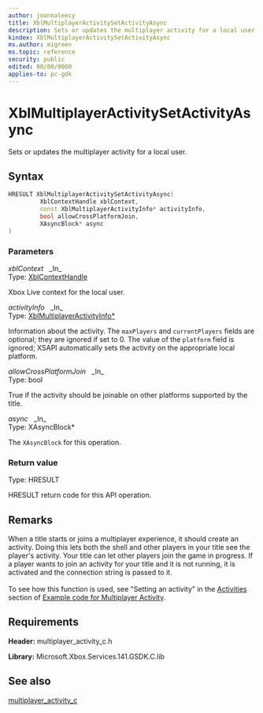 ```yaml
---
author: joannaleecy
title: XblMultiplayerActivitySetActivityAsync
description: Sets or updates the multiplayer activity for a local user.
kindex: XblMultiplayerActivitySetActivityAsync
ms.author: migreen
ms.topic: reference
security: public
edited: 00/00/0000
applies-to: pc-gdk
---
```


# XblMultiplayerActivitySetActivityAsync  

Sets or updates the multiplayer activity for a local user.  

## Syntax  
  
```cpp
HRESULT XblMultiplayerActivitySetActivityAsync(  
         XblContextHandle xblContext,  
         const XblMultiplayerActivityInfo* activityInfo,  
         bool allowCrossPlatformJoin,  
         XAsyncBlock* async  
)  
```  
  
### Parameters  
  
*xblContext* &nbsp;&nbsp;\_In\_  
Type: [XblContextHandle](../../types_c/handles/xblcontexthandle.md)  
  
Xbox Live context for the local user.  
  
*activityInfo* &nbsp;&nbsp;\_In\_  
Type: [XblMultiplayerActivityInfo*](../structs/xblmultiplayeractivityinfo.md)  
  
Information about the activity. The `maxPlayers` and `currentPlayers` fields are optional; they are ignored if set to 0. The value of the `platform` field is ignored; XSAPI automatically sets the activity on the appropriate local platform.  
  
*allowCrossPlatformJoin* &nbsp;&nbsp;\_In\_  
Type: bool  
  
True if the activity should be joinable on other platforms supported by the title.  
  
*async* &nbsp;&nbsp;\_In\_  
Type: XAsyncBlock*  
  
The `XAsyncBlock` for this operation.  
  
  
### Return value  
Type: HRESULT
  
HRESULT return code for this API operation.
  
## Remarks  
  
When a title starts or joins a multiplayer experience, it should create an activity. Doing this lets both the shell and other players in your title see the player's activity. Your title can let other players join the game in progress. If a player wants to join an activity for your title and it is not running, it is activated and the connection string is passed to it. <br /><br /> To see how this function is used, see "Setting an activity" in the [Activities](../../../../../live/features/multiplayer/mpa/how-to/live-mpa-client-how-to.md#activities) section of [Example code for Multiplayer Activity](../../../../../live/features/multiplayer/mpa/how-to/live-mpa-client-how-to.md).
  
## Requirements  
  
**Header:** multiplayer_activity_c.h
  
**Library:** Microsoft.Xbox.Services.141.GSDK.C.lib
  
## See also  
[multiplayer_activity_c](../multiplayer_activity_c_members.md)  
  
  